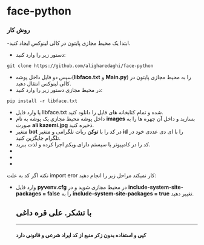 # face-python
### روش کار
-ابتدا یک محیط مجازی پایتون در کالی لینوکس ایجاد کنید.
- دستور زیر را وارد کنید:
```
git clone https://github.com/aligharedaghi/face-python
```
- سپس دو فایل داخل پوشه(__libface.txt__ و __Main.py__) را به محیط مجازی پایتون در کالی لینوکس انتقال دهید.
- در محیط مجازی دستور زیر را وارد کنید:
```
pip install -r libface.txt
```
- یا وارد فایل libface.txt شده و تمام کتابخانه های فایل را دانلود کنید.
- داخل پوشه محیط مجازی یک پوشه به نام __images__ بسازید و داخل آن چهره ها را به صورت __ali kazemi.jpg__ ذخیره کنید.
- متغیر __bot__ در کد را با __توکن__ ربات تلگرامی و متغیر __id__ را با ای دی عددی خود در تلگرام جایگزین کنید.
- کد را در کامپیوتر یا سیستم دارای وبکم اجرا کرده و لذت ببرید.
-
- 
-
نکته اگر کد به علت import eror کار نمیکند مراحل زیر را انجام دهید:
- وارد فایل __pyvenv.cfg__ در محیط مجازی شوید و در __include-system-site-packages = false__ را به __include-system-site-packages = true__ تغییر دهید.
  ## با تشکر.  __علی قره داغی__
  ***
  #### کپی و استفاده بدون زکر منبع از کد ایراد شرعی و __قانونی دارد__

